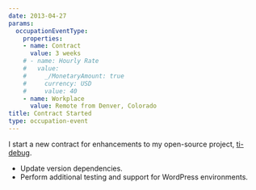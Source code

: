 ```yaml
---
date: 2013-04-27
params:
  occupationEventType:
    properties:
    - name: Contract
      value: 3 weeks
    # - name: Hourly Rate
    #   value:
    #     _/MonetaryAmount: true
    #     currency: USD
    #     value: 40
    - name: Workplace
      value: Remote from Denver, Colorado
title: Contract Started
type: occupation-event
---
```


I start a new contract for enhancements to my open-source project, [ti-debug](https://github.com/dpb587/ti-debug).

* Update version dependencies.
* Perform additional testing and support for WordPress environments.
